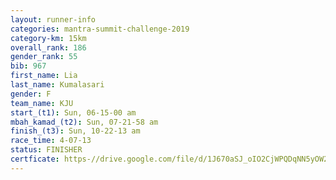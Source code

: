 ```yaml
---
layout: runner-info 
categories: mantra-summit-challenge-2019 
category-km: 15km 
overall_rank: 186
gender_rank: 55
bib: 967
first_name: Lia
last_name: Kumalasari
gender: F
team_name: KJU
start_(t1): Sun, 06-15-00 am
mbah_kamad_(t2): Sun, 07-21-58 am
finish_(t3): Sun, 10-22-13 am
race_time: 4-07-13
status: FINISHER
certficate: https-//drive.google.com/file/d/1J670aSJ_oIO2CjWPQDqNN5yOW2tnZDYO/view?usp=sharing
---
```

